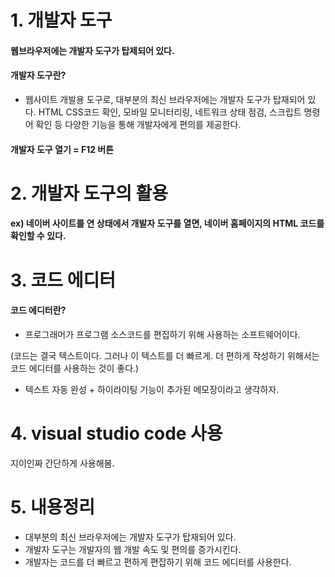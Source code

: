 # 1. 개발자 도구

#### 웹브라우저에는 개발자 도구가 탑제되어 있다.

#### 개발자 도구란?   
* 웹사이트 개발용 도구로, 대부분의 최신 브라우저에는 개발자 도구가 탑재되어 있다. HTML CSS코드 확인, 모바일 모니터리링, 네트워크 상태 점검, 스크립트 명령어 확인 등 다양한 기능을 통해 개발자에게 편의를 제공한다.

#### 개발자 도구 열기 = F12 버튼

# 2. 개발자 도구의 활용

#### ex) 네이버 사이트를 연 상태에서 개발자 도구를 열면, 네이버 홈페이지의 HTML 코드를 확인할 수 있다.

# 3. 코드 에디터

#### 코드 에디터란?
* 프로그래머가 프로그램 소스코드를 편집하기 위해 사용하는 소프트웨어이다.

(코드는 결국 텍스트이다. 그러나 이 텍스트를 더 빠르게. 더 편하게 작성하기 위해서는 코드 에디터를 사용하는 것이 좋다.)

* 텍스트 자동 완성 + 하이라이팅 기능이 추가된 메모장이라고 생각하자.

# 4. visual studio code 사용

지이인짜 간단하게 사용해봄.

# 5. 내용정리
* 대부분의 최신 브라우저에는 개발자 도구가 탑재되어 있다.
* 개발자 도구는 개발자의 웹 개발 속도 및 편의를 증가시킨다.
* 개발자는 코드를 더 빠르고 편하게 편잡하기 위해 코드 에디터를 사용한다.
